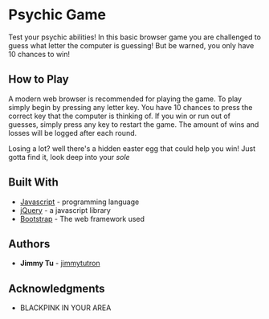 # Psychic Game

Test your psychic abilities! In this basic browser game you are challenged to guess what letter the computer is guessing! But be warned, you only have 10 chances to win!

## How to Play

A modern web browser is recommended for playing the game. To play simply begin by pressing any letter key. You have 10 chances to press the correct key that the computer is thinking of. If you win or run out of guesses, simply press any key to restart the game. The amount of wins and losses will be logged after each round.

Losing a lot? well there's a hidden easter egg that could help you win! 
Just gotta find it, look deep into your _sole_


## Built With
* [Javascript](https://www.javascript.com/) - programming language
* [jQuery](https://jquery.com/) - a javascript library
* [Bootstrap](https://getbootstrap.com/) - The web framework used

## Authors

* **Jimmy Tu** - [jimmytutron](https://github.com/jimmytutron)

## Acknowledgments

* BLACKPINK IN YOUR AREA

